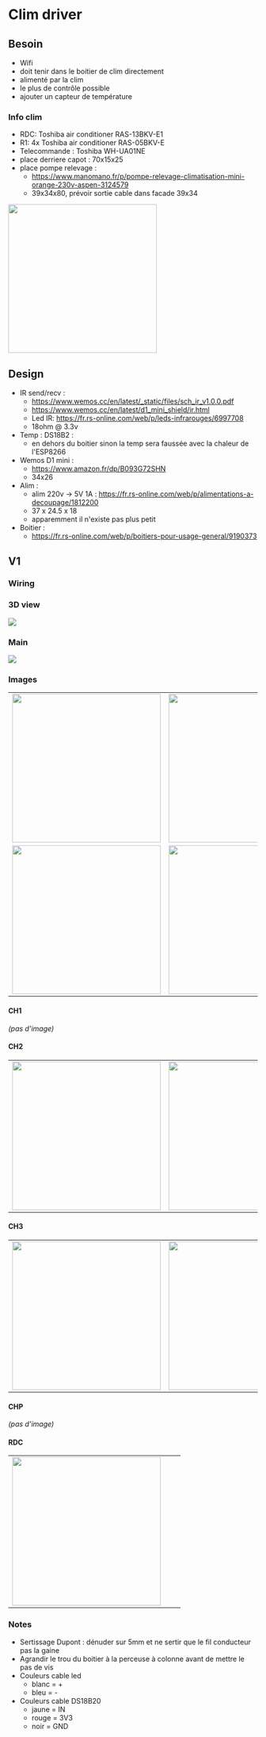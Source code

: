 # Clim driver

## Besoin

- Wifi
- doit tenir dans le boitier de clim directement
- alimenté par la clim
- le plus de contrôle possible
- ajouter un capteur de température

### Info clim

- RDC: Toshiba air conditioner RAS-13BKV-E1
- R1: 4x Toshiba air conditioner RAS-05BKV-E
- Telecommande : Toshiba WH-UA01NE
- place derriere capot : 70x15x25
- place pompe relevage :
  - https://www.manomano.fr/p/pompe-relevage-climatisation-mini-orange-230v-aspen-3124579
  - 39x34x80, prévoir sortie cable dans facade 39x34

<img src="pictures/chp-cablage.jpg" width="300">

## Design

- IR send/recv :
  - https://www.wemos.cc/en/latest/_static/files/sch_ir_v1.0.0.pdf
  - https://www.wemos.cc/en/latest/d1_mini_shield/ir.html
  - Led IR: https://fr.rs-online.com/web/p/leds-infrarouges/6997708
  - 18ohm @ 3.3v
- Temp : DS18B2 :
  - en dehors du boitier sinon la temp sera faussée avec la chaleur de l'ESP8266
- Wemos D1 mini :
  - https://www.amazon.fr/dp/B093G72SHN
  - 34x26
- Alim :
  - alim 220v -> 5V 1A : https://fr.rs-online.com/web/p/alimentations-a-decoupage/1812200
  - 37 x 24.5 x 18
  - apparemment il n'existe pas plus petit
- Boitier :
  - https://fr.rs-online.com/web/p/boitiers-pour-usage-general/9190373

## V1

### Wiring

### 3D view

![](v1/3dview.png)

### Main

![](v1/schematic.png)

### Images

| | | |
|---|---|---|
|<img src="v1/pictures/board.jpg" width="300">|<img src="v1/pictures/led.jpg" width="300">|<img src="v1/pictures/prototype-installed.jpg" width="300">|
|<img src="v1/pictures/board-box1.jpg" width="300">|<img src="v1/pictures/board-box2.jpg" width="300">|<img src="v1/pictures/board-box3.jpg" width="300">|

#### CH1

_(pas d'image)_

#### CH2

| | | |
|---|---|---|
|<img src="v1/pictures/ch2-open1.jpg" width="300">|<img src="v1/pictures/ch2-open2.jpg" width="300">|<img src="v1/pictures/ch2-open3.jpg" width="300">|

#### CH3

| | | |
|---|---|---|
|<img src="v1/pictures/ch3-installed.jpg" width="300">|<img src="v1/pictures/ch3-elec.jpg" width="300">||

#### CHP

_(pas d'image)_

#### RDC

| | | |
|---|---|---|
|<img src="v1/pictures/rdc-open.jpg" width="300">|||

### Notes

- Sertissage Dupont : dénuder sur 5mm et ne sertir que le fil conducteur pas la gaine
- Agrandir le trou du boitier à la perceuse à colonne avant de mettre le pas de vis
- Couleurs cable led
  - blanc = +
  - bleu = -
- Couleurs cable DS18B20
  - jaune = IN
  - rouge = 3V3
  - noir = GND
